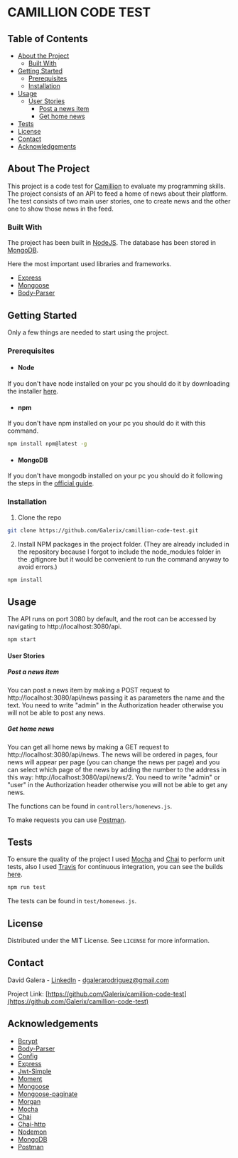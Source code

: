# CAMILLION CODE TEST

<!-- TABLE OF CONTENTS -->
## Table of Contents

* [About the Project](#about-the-project)
  * [Built With](#built-with)
* [Getting Started](#getting-started)
  * [Prerequisites](#prerequisites)
  * [Installation](#installation)
* [Usage](#usage)
    * [User Stories](#user-stories)
        * [Post a news item](#post-a-news-item)
        * [Get home news](#get-home-news)
* [Tests](#tests)
* [License](#license)
* [Contact](#contact)
* [Acknowledgements](#acknowledgements)



<!-- ABOUT THE PROJECT -->
## About The Project

This project is a code test for [Camillion](https://www.camillion.app/) to evaluate my programming skills. The project consists of an API to feed a home of news about their platform.
The test consists of two main user stories, one to create news and the other one to show those news in the feed.

### Built With

The project has been built in [NodeJS](https://nodejs.org/es/). The database has been stored in [MongoDB](https://www.mongodb.com/).

Here the most important used libraries and frameworks.
* [Express](https://expressjs.com/es/)
* [Mongoose](https://mongoosejs.com/)
* [Body-Parser](https://www.npmjs.com/package/body-parser)



<!-- GETTING STARTED -->
## Getting Started

Only a few things are needed to start using the project.

### Prerequisites

- #### Node
If you don't have node installed on your pc you should do it by downloading the installer [here](https://nodejs.org/en/download/).

- #### npm
If you don't have npm installed on your pc you should do it with this command.
```sh
npm install npm@latest -g
```

- #### MongoDB
If you don't have mongodb installed on your pc you should do it following the steps in the [official guide](https://docs.mongodb.com/manual/installation/).

### Installation

1. Clone the repo
```sh
git clone https://github.com/Galerix/camillion-code-test.git
```
2. Install NPM packages in the project folder. (They are already included in the repository because I forgot to include the node_modules folder in the .gitignore but it would be convenient to run the command anyway to avoid errors.)
```sh
npm install
```





<!-- USAGE EXAMPLES -->
## Usage

The API runs on port 3080 by default, and the root can be accessed by navigating to http://localhost:3080/api.
```sh
npm start
```
#### User Stories
##### Post a news item
You can post a news item by making a POST request to http://localhost:3080/api/news passing it as parameters the name and the text. You need to write "admin" in the Authorization header otherwise you will not be able to post any news.
##### Get home news
You can get all home news by making a GET request to http://localhost:3080/api/news. The news will be ordered in pages, four news will appear per page (you can change the news per page) and you can select which page of the news by adding the number to the address in this way: http://localhost:3080/api/news/2. You need to write "admin" or "user" in the Authorization header otherwise you will not be able to get any news.

The functions can be found in ````controllers/homenews.js````.

To make requests you can use [Postman](https://www.postman.com/).

<!-- TESTS -->
## Tests
To ensure the quality of the project I used [Mocha](https://mochajs.org/) and [Chai](https://www.chaijs.com/) to perform unit tests, also I used [Travis](https://travis-ci.com/) for continuous integration, you can see the builds [here](https://travis-ci.com/github/Galerix/camillion-code-test).
```sh
npm run test
```
The tests can be found in ````test/homenews.js````.




<!-- LICENSE -->
## License

Distributed under the MIT License. See `LICENSE` for more information.



<!-- CONTACT -->
## Contact

David Galera - [LinkedIn](https://www.linkedin.com/in/david-galera-rodriguez-47a65b1b6/) - dgalerarodriguez@gmail.com

Project Link: [https://github.com/Galerix/camillion-code-test](https://github.com/Galerix/camillion-code-test)



<!-- ACKNOWLEDGEMENTS -->
## Acknowledgements
* [Bcrypt](https://www.npmjs.com/package/bcrypt)
* [Body-Parser](https://www.npmjs.com/package/body-parser)
* [Config](https://www.npmjs.com/package/config)
* [Express](https://expressjs.com/es/)
* [Jwt-Simple](https://www.npmjs.com/package/jwt-simple)
* [Moment](https://momentjs.com/)
* [Mongoose](https://mongoosejs.com/)
* [Mongoose-paginate](https://www.npmjs.com/package/mongoose-paginate-v2)
* [Morgan](https://www.npmjs.com/package/morgan)
* [Mocha](https://mochajs.org/)
* [Chai](https://www.chaijs.com/)
* [Chai-http](https://www.chaijs.com/plugins/chai-http/)
* [Nodemon](https://nodemon.io/)
* [MongoDB](https://www.mongodb.com/)
* [Postman](https://www.postman.com/)

